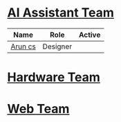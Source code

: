 # [AI Assistant Team](https://github.com/orgs/Embedded-Systems-GCEK/teams/ai-assistant-team)


| Name                                                                      | Role     | Active |
| ------------------------------------------------------------------------- | -------- | ------ |
| [Arun cs](https://github.com/orgs/Embedded-Systems-GCEK/people/aruncs31s) | Designer |        |


#  [Hardware Team](https://github.com/orgs/Embedded-Systems-GCEK/teams/hardware-team)



# [Web Team](https://github.com/orgs/Embedded-Systems-GCEK/teams/web-team)